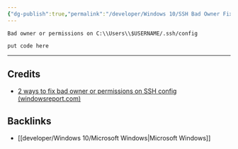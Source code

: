 ```yaml
---
{"dg-publish":true,"permalink":"/developer/Windows 10/SSH Bad Owner Fix/","dgPassFrontmatter":true}
---
```


`Bad owner or permissions on C:\\Users\\$USERNAME/.ssh/config`

```shell
put code here
```

---
## Credits
- [2 ways to fix bad owner or permissions on SSH config (windowsreport.com) ](https://windowsreport.com/bad-owner-or-permissions-on-ssh-config/)

## Backlinks
- [[developer/Windows 10/Microsoft Windows\|Microsoft Windows]]
